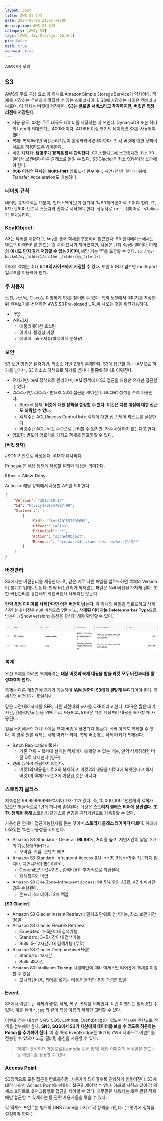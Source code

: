 ```yaml
---
layout: post
title: AWS S3 정리
date: 2024-03-06 21:00 +0900
description: AWS S3 정리
category: [AWS, S3] 
tags: [AWS, S3, Storage, Object] 
pin: false
math: true
mermaid: true
---
```



AWS S3 정리
<!--more-->


## S3


AWS의 주요 구성 요소 중 하나로 Amazon Simple Storage Service의 약자이다. 객체를 저장하는 무한하게 확장할 수 있는 스토리지이다. S3에 저장하는 파일은 객체라고 부르며, 이 객체는 버킷에 저장된다.  **S3는 글로벌 서비스라고 착각하지만, 버킷은 특정 리전에 저장된다.**

- 사용 용도: S3는 주로 대규모 데이터를 저장하는 데 쓰인다. DynamoDB 또한 하나의 Item의 최대크기는 400KB이다. 400KB 이상 크기의 데이터면 S3를 사용해야한다.
- 복제: 복제하려면 버전관리기능이 활성화되어있어야한다. 또 각 버킷에 대한 정책이 서로를 허용하도록 해야한다.
- 비용 최적화: **생명주기 정책을 통해 관리한다.** S3 스탠다드에 보관했다면 최소 30일이상 보관해야 다른 클래스로 옮길 수 있다. S3 Glacier은 최소 90일이상 보관해야 한다.
- **5GB 이상의 객체는 Multi-Part** 업로드가 필수이다, 지연시간을 줄이기 위해 Transfer Acceleration도 가능하다.

### 네이밍 규칙


네이밍 규칙으로는 대문자, 언더스코어(_)가 안되며 3~63개의 문자로 지어야 한다. 또, IP가 안되며 반드시 소문자와 숫자로 시작해야 한다. 접두사로 xn—, 접미어로 -s3alias가 불가능하다.


### Key(Object)


S3는 객체를 저장하고, Key를 통해 객체를 구분하며 접근한다. S3 인터페이스에서는 별도의 디렉터리를 만드는 것 처럼 묘사가 되어있지만, 사실은 단지 Key일 뿐이다. 아래의 **예시도 단지 길게 저장할 수 있는 키이며**, 해당 키는 “/”를 포함할 수 있다. `s3://my-bucket/my_folder1/another_folder/my_file.txt` 


하나의 객체는 최대 **5TB의 사이즈까지 저장할 수 있다.** 또한 5GB가 넘으면 multi-part 업로드를 이용해야 한다.


### 주 사용처


노션, 나스닥, Cisco등 다양하게 S3를 찾아볼 수 있다. 특히 노션에서 이미지를 저장한 뒤 원본보기를 선택하면 AWS S3 Pre-signed URL이 나오는 것을 확인가능하다.

- 백업
- 스토리지
	- 애플리케이션 호스팅
	- 이미지, 동영상 저장
	- 데이터 Lake 저장(빅데이터 분석용)

### 보안


S3 보안 방법은 유저기반, 리소스 기반 2개가 존재한다. S3에 접근할 때는 IAM으로 허가를 받거나, S3 리소스 정책으로 허가를 받거나 둘중에 하나로 이뤄진다. 

- 유저기반: IAM 정책으로 관리하며, IAM 정책에서 S3 접근을 허용한 유저만 접근할 수 있다.
- 리소스기반: 리소스기반으로 S3의 접근을 제어한다. Bucket 정책을 주로 사용한다.
	- Bucket 정책: **버킷에 대한 정책을 설정할 수 있다. 이것은 다른 계정에 대한 접근도 허락할 수 있다.**
	- 객체수준 ACL(Access Control list): 객체에 대한 접근 제어 리스트를 설정한다.
	- 버킷수준 ACL: 버킷 수준으로 관리할 수 있지만, 자주 사용하지 않는다고 한다.
- 암호화: 별도의 암호키를 가지고 객체를 암호화할 수 있다.

**[버킷 정책]**


JSON 기반으로 작성된다. IAM과 유사하다. 


Principal은 해당 정책에 적용할 유저와 계정을 의미한다.


Effect = Allow, Deny


Action = 해당 정책에서 사용할 API를 의미한다.


```json
{
    "Version": "2012-10-17",
    "Id": "Policy1707557607499",
    "Statement": [
        {
            "Sid": "Stmt1707557605605",
            "Effect": "Allow",
            "Principal": "*",
            "Action": "s3:GetObject",
            "Resource": "arn:aws:s3:::kane-test-bucket-7115/*"
        }
    ]
}
```


### 버전관리


S3에서는 버전관리를 제공한다. 즉, 같은 키로 다른 파일을 업로드하면 객체의 Version이 생기고 업데이트된다. 만약 버전관리가 되지않는 파일은 Null 버전을 가지게 된다. 또한 버전관리를 중단해도 이전버전이 삭제되진 않는다.


**만약 특정 이미지를 삭제한다면 이전 버전이 남는다.** 즉 하나의 파일을 업로드하고 삭제하면 현재 버전은 null 버전으로 입력되고, **삭제된 이미지는 Delete marker Type**으로 남는다. (Show versions 옵션을 활성화 해야 확인할 수 있다.)


![Untitled.png](/assets/img/post/S3%20정리/1.png)


### 복제


우선 복제를 하려면 복제하려는 **대상 버킷과 복제 내용을 받을 버킷 모두 버전과리를 활성화해야 한다.** 


복제는 다른 계정간에 복제가 가능하며 **IAM 권한이** **S3에게 알맞게 부여**되어야 한다. 복제하면 버전 ID가 동일하다.  


같은 리전내의 복사를 SRR, 다른 리전내의 복사를 CRR이라고 한다. CRR은 짧은 대기시간, 컴플리언스 등을 위해 주로 사용되고, SRR은 다른 계정끼리 내용을 복사할 때 사용된다. 


원본 버킷에서의 객체 삭제는 복제 버킷에 반영되지 않는다. 삭제 마커도 복제할 수 있다. 이 경우 원본 객체는 삭제 마커가 되며, 복제 버킷에도 삭제 마커가 복제된다. 

- Batch Replication(옵션)
	- 기존 객체 + 복제에 실패한 객체까지 복제할 수 있는 기능, 만약 삭제하려면 버전ID로 삭제한다.(영구)
- 연쇄 등식이 성립하지 않는다.
	- 버킷1의 내용을 버킷2의 복제하고, 버킷2의 내용을 버킷3에 복제한다고 해서 버킷1의 객체가 버킷3에 저장된 것은 아니다.

### 스토리지 클래스


지속성은 99.999999999%이다. 9가 11개 있다. 즉, 10,000,000 1천만개의 객체가 있으면 평균적으로 1년에 하나씩 손실된다. 이것은 **스토리지 클래스 티어에 상관없다. 또한, 정책을 통해** 스토리지 클래스를 변경을 규칙기반으로 자동화할 수 있다.


가용성은 언제나 접근가능한지를 묻는 것이며 **스토리지 클래스 티어마다 다르다.** 아래에 나와있는 %는 가용성을 의미한다.

- Amazon S3 Standard - General: **99.99%**, 처리량 높고, 지연시간이 짧음, 2개의 기능장애 커버가능
	- 모바일, 게임, 콘텐츠 배포
- Amazon S3 Standard-Infrequent Access (IA): **99.9%**자주 접근하지 않지만, 지연시간이 짧아야한다.
	- General보단 값싸지만, 검색비용이 추가적으로 과금된다.
	- 재해복구와 백업
- Amazon S3 One Zone-Infrequent Access: **99.5%** 단일 AZ로, AZ가 파괴된 경우 손실된다.
	- 온프레미스 데이터 2차 백업

**[S3 Glacier]**

- Amazon S3 Glacier Instant Retrieval: 밀리초 단위로 검색가능, 최소 보관 기간 90일
- Amazon S3 Glacier Flexible Retrieval
	- Expedited: 1~5분이내 검색가능
	- Standard: 3~5시간이내 검색가능
	- Bulk: 5~12시간이내 검색가능 (무료)
- Amazon S3 Glacier Deep Archive(저렴)
	- Standard: 12시간
	- Bulk: 48시간
- Amazon S3 Intelligent Tiering: 사용패턴에 따라 액세스된 티어간에 객체를 이동할 수 있음
	- 모니터링비용, 티어를 옮기는 비용은 들지만 추가 과금은 없음

### Event


S3에서 이벤트란 객체의 생성, 삭제, 복구, 복제를 의미한다. 이런 이벤트는 필터링할 수 있다. 예를 들어 `*.jpg` 와 같이 특정 이름의 객체만 고려할 수 있다.


이벤트 전송 대상은 SNS, SQS, Lambda, EventBridge가 있으며 각 IAM 권한으로 정책을 첨부해야 한다. **SNS, SQS에서 S3가 자신에게 데이터를 보낼 수 있도록 허용하는 Policy을 추가해야 한다.** 이 중 특히 EventBridge는 18개의 AWS 서비스로 이벤트를 전송할 수 있으며 고급 필터링 옵션을 사용할 수 있다.


> 객체가 생성되면 자동으로(Lambda 등을 통해) 해당 이미지의 썸네일을 만드는 등 이벤트를 활용할 수 있다.


### Access Point


S3정책으로 모든 접근을 컨트롤하면, 사용자가 많아질수록 관리하기 힘들어진다. S3에 대한 다양한 Access Point를 만들어, 접근을 제어할 수 있다. 아래의 사진과 같이 각 액세스 포인트로 유저그룹별로 접근을 제어할 수 있다. 재무관련 사용자는 재무 관련 객체에만 접근할 수 있게하는 등 관련 사용자들을 묶을 수 있다.


각 액세스 포인트는 별도의 DNS name을 가지고 각 정책을 가진다. (그렇기에 정책을 설정해야 한다.)

